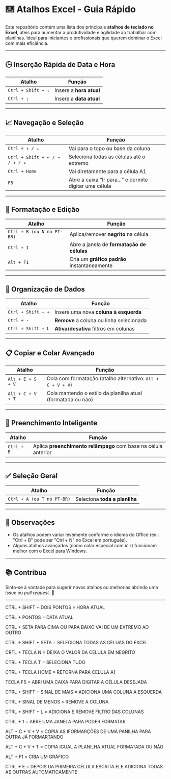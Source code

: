 
# ⌨️ Atalhos Excel - Guia Rápido

Este repositório contém uma lista dos principais **atalhos de teclado no Excel**, úteis para aumentar a produtividade e agilidade ao trabalhar com planilhas. Ideal para iniciantes e profissionais que querem dominar o Excel com mais eficiência.

---

## 🕒 Inserção Rápida de Data e Hora

| Atalho                         | Função                          |
|-------------------------------|----------------------------------|
| `Ctrl + Shift + :`            | Insere a **hora atual**          |
| `Ctrl + ;`                    | Insere a **data atual**          |

---

## 📈 Navegação e Seleção

| Atalho                         | Função                                                  |
|-------------------------------|----------------------------------------------------------|
| `Ctrl + ↑ / ↓`                | Vai para o topo ou base da coluna                       |
| `Ctrl + Shift + ← / → / ↑ / ↓`| Seleciona todas as células até o extremo                 |
| `Ctrl + Home`                 | Vai diretamente para a célula A1                         |
| `F5`                          | Abre a caixa “Ir para...” e permite digitar uma célula   |

---

## 🧹 Formatação e Edição

| Atalho                         | Função                                      |
|-------------------------------|----------------------------------------------|
| `Ctrl + B (ou N no PT-BR)`    | Aplica/remover **negrito** na célula         |
| `Ctrl + 1`                    | Abre a janela de **formatação de células**   |
| `Alt + F1`                    | Cria um **gráfico padrão** instantaneamente  |

---

## 🧩 Organização de Dados

| Atalho                         | Função                                                |
|-------------------------------|--------------------------------------------------------|
| `Ctrl + Shift + +`            | Insere uma nova **coluna à esquerda**                 |
| `Ctrl + -`                    | **Remove** a coluna ou linha selecionada              |
| `Ctrl + Shift + L`            | **Ativa/desativa** filtros em colunas                 |

---

## 📋 Copiar e Colar Avançado

| Atalho                         | Função                                                                 |
|-------------------------------|-------------------------------------------------------------------------|
| `Alt + E + S + V`             | Cola com formatação (atalho alternativo: `Alt + C + V + V`)             |
| `Alt + C + V + T`             | Cola mantendo o estilo da planilha atual (formatada ou não)            |

---

## 🔁 Preenchimento Inteligente

| Atalho                         | Função                                                      |
|-------------------------------|--------------------------------------------------------------|
| `Ctrl + E`                    | Aplica **preenchimento relâmpago** com base na célula anterior |

---

## ✅ Seleção Geral

| Atalho                         | Função                           |
|-------------------------------|-----------------------------------|
| `Ctrl + A (ou T no PT-BR)`    | Seleciona **toda a planilha**     |

---

## 📌 Observações

- Os atalhos podem variar levemente conforme o idioma do Office (ex.: "Ctrl + B" pode ser "Ctrl + N" no Excel em português).
- Alguns atalhos avançados (como colar especial com `Alt`) funcionam melhor com o Excel para Windows.

---

## 📚 Contribua

Sinta-se à vontade para sugerir novos atalhos ou melhorias abrindo uma *issue* ou *pull request*. 🚀

---




CTRL + SHIFT + DOIS PONTOS  =  HORA ATUAL

CTRL + PONTOS  =  DATA ATUAL

CTRL + SETA PARA CIMA OU PARA BAIXO VAI DE UM EXTREMO AO OUTRO

CTRL + SHIFT + SETA = SELECIONA TODAS AS CÉLUAS DO EXCEL

CRTL + TECLA N =  DEIXA O VALOR DA CELULA EM NEGRITO

CTRL + TECLA T = SELECIONA TUDO

CTRL + TECLA HOME = RETORNA PARA CELULA A1

TECLA F5 = ABRI UMA CAIXA PARA DIGITAR A CÉLULA DESEJADA 

CTRL + SHIFT + SINAL DE MAIS = ADICIONA UMA COLUNA A ESQUERDA

CTRL + SINAL DE MENOS = REMOVE A COLUNA

CTRL + SHIFT + L = ADICIONA E REMOVE FILTRO DAS COLUNAS

CTRL + 1 = ABRE UMA JANELA PARA PODER FORMATAR

ALT + C + V + V = COPIA AS IFORMARÇÕES DE UMA PANILHA PARA OUTRA JÁ FORMARTANDO

ALT + C + V + T = COPIA IGUAL A PLANILHA ATUAL FORMATADA OU NÃO

ALT + F1 = CRIA UM GRÁFICO

CTRL + E = DEPOIS DA PRIMEIRA CÉLULA ESCRITA ELE ADICIONA TODAS AS OUTRAS AUTOMATICAMENTE

